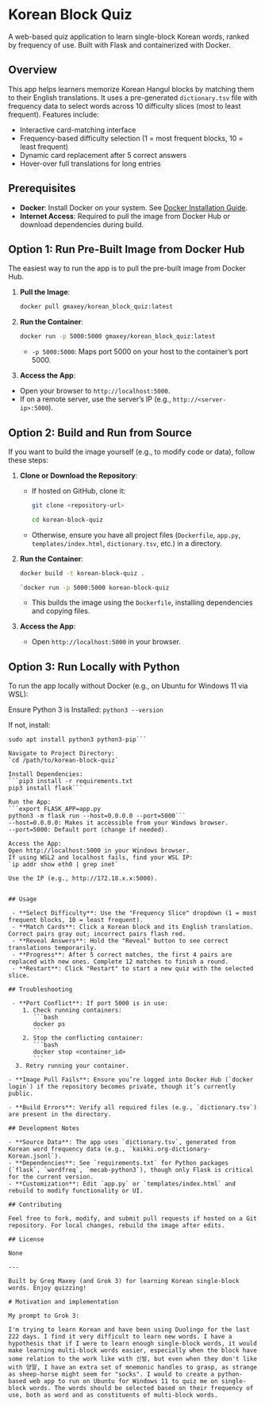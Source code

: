 # Korean Block Quiz

A web-based quiz application to learn single-block Korean words, ranked by frequency of use. Built with Flask and containerized with Docker.

## Overview

This app helps learners memorize Korean Hangul blocks by matching them to their English translations. It uses a pre-generated `dictionary.tsv` file with frequency data to select words across 10 difficulty slices (most to least frequent). Features include:
- Interactive card-matching interface
- Frequency-based difficulty selection (1 = most frequent blocks, 10 = least frequent)
- Dynamic card replacement after 5 correct answers
- Hover-over full translations for long entries

## Prerequisites

- **Docker**: Install Docker on your system. See [Docker Installation Guide](https://docs.docker.com/get-docker/).
- **Internet Access**: Required to pull the image from Docker Hub or download dependencies during build.

## Option 1: Run Pre-Built Image from Docker Hub

The easiest way to run the app is to pull the pre-built image from Docker Hub.

 1. **Pull the Image**:
    ```bash
    docker pull gmaxey/korean_block_quiz:latest
    ```

 2. **Run the Container**:
    ```bash
    docker run -p 5000:5000 gmaxey/korean_block_quiz:latest
    ```
    - `-p 5000:5000`: Maps port 5000 on your host to the container’s port 5000.

 3. **Access the App**:
   - Open your browser to `http://localhost:5000`.
   - If on a remote server, use the server’s IP (e.g., `http://<server-ip>:5000`).

## Option 2: Build and Run from Source

If you want to build the image yourself (e.g., to modify code or data), follow
these steps:

 1. **Clone or Download the Repository**:
    - If hosted on GitHub, clone it:
      ```bash
      git clone <repository-url>

      cd korean-block-quiz
      ```
    - Otherwise, ensure you have all project files (`Dockerfile`, `app.py`,
      `templates/index.html`, `dictionary.tsv`, etc.) in a directory.

 2. **Run the Container**:
    ```bash
    docker build -t korean-block-quiz .

    `docker run -p 5000:5000 korean-block-quiz

    ```
    - This builds the image using the `Dockerfile`, installing dependencies and copying files.

 4. **Access the App**:
    - Open `http://localhost:5000` in your browser.
	
## Option 3: Run Locally with Python

To run the app locally without Docker (e.g., on Ubuntu for Windows 11 via WSL):

Ensure Python 3 is Installed:
`python3 --version`

If not, install:
```sudo apt update
sudo apt install python3 python3-pip```

Navigate to Project Directory:
`cd /path/to/korean-block-quiz`

Install Dependencies:
```pip3 install -r requirements.txt
pip3 install flask```

Run the App:
```export FLASK_APP=app.py
python3 -m flask run --host=0.0.0.0 --port=5000```
--host=0.0.0.0: Makes it accessible from your Windows browser.
--port=5000: Default port (change if needed).

Access the App:
Open http://localhost:5000 in your Windows browser.
If using WSL2 and localhost fails, find your WSL IP:
`ip addr show eth0 | grep inet`

Use the IP (e.g., http://172.18.x.x:5000).


## Usage

 - **Select Difficulty**: Use the "Frequency Slice" dropdown (1 = most frequent blocks, 10 = least frequent).
 - **Match Cards**: Click a Korean block and its English translation. Correct pairs gray out; incorrect pairs flash red.
 - **Reveal Answers**: Hold the "Reveal" button to see correct translations temporarily.
 - **Progress**: After 5 correct matches, the first 4 pairs are replaced with new ones. Complete 12 matches to finish a round.
 - **Restart**: Click "Restart" to start a new quiz with the selected slice.

## Troubleshooting

 - **Port Conflict**: If port 5000 is in use:
    1. Check running containers:
       ```bash
       docker ps
       ```
    2. Stop the conflicting container:
       ```bash
       docker stop <container_id>
       ```
  3. Retry running your container.

- **Image Pull Fails**: Ensure you’re logged into Docker Hub (`docker login`) if the repository becomes private, though it’s currently public.

- **Build Errors**: Verify all required files (e.g., `dictionary.tsv`) are present in the directory.

## Development Notes

- **Source Data**: The app uses `dictionary.tsv`, generated from Korean word frequency data (e.g., `kaikki.org-dictionary-Korean.jsonl`).
- **Dependencies**: See `requirements.txt` for Python packages (`flask`, `wordfreq`, `mecab-python3`), though only Flask is critical for the current version.
- **Customization**: Edit `app.py` or `templates/index.html` and rebuild to modify functionality or UI.

## Contributing

Feel free to fork, modify, and submit pull requests if hosted on a Git repository. For local changes, rebuild the image after edits.

## License

None

---

Built by Greg Maxey (and Grok 3) for learning Korean single-block words. Enjoy quizzing!

# Motivation and implementation

My prompt to Grok 3:

I'm trying to learn Korean and have been using Duolingo for the last 222 days. I find it very difficult to learn new words. I have a hypothesis that if I were to learn enough single-block words, it would make learning multi-block words easier, especially when the block have some relation to the work like with 신발, but even when they don't like with 양말, I have an extra set of mnemonic handles to grasp, as strange as sheep-horse might seem for "socks". I would to create a python-based web app to run on Ubuntu for Windows 11 to quiz me on single-block words. The words should be selected based on their frequency of use, both as word and as constituents of multi-block words.